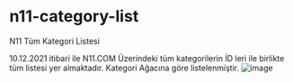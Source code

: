 # n11-category-list
N11 Tüm Kategori Listesi

10.12.2021 itibari ile N11.COM Üzerindeki tüm kategorilerin İD leri ile birlikte tüm listesi yer almaktadır. 
Kategori Ağacına göre listelenmiştir.
![image](https://user-images.githubusercontent.com/49500198/145563560-ade0c74d-5c31-4cf0-9488-f81083e84329.png)

